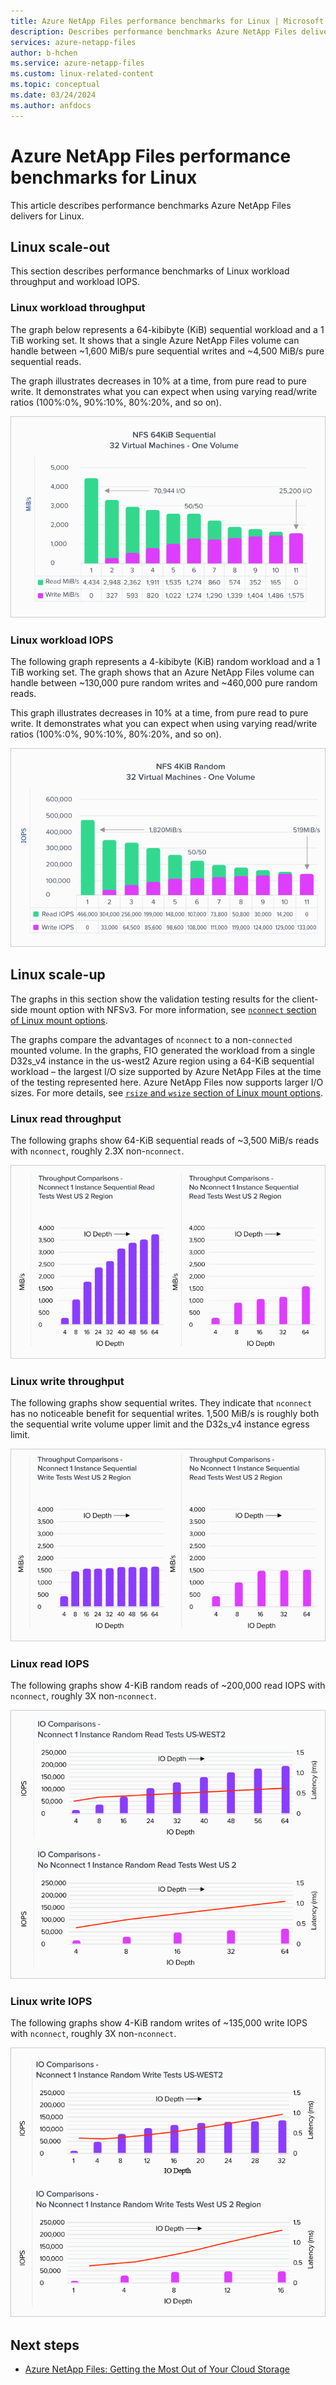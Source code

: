 ```yaml
---
title: Azure NetApp Files performance benchmarks for Linux | Microsoft Docs
description: Describes performance benchmarks Azure NetApp Files delivers for Linux.
services: azure-netapp-files
author: b-hchen
ms.service: azure-netapp-files
ms.custom: linux-related-content
ms.topic: conceptual
ms.date: 03/24/2024
ms.author: anfdocs
---
```

# Azure NetApp Files performance benchmarks for Linux

This article describes performance benchmarks Azure NetApp Files delivers for Linux.

## Linux scale-out

This section describes performance benchmarks of Linux workload throughput and workload IOPS.

### Linux workload throughput  

The graph below represents a 64-kibibyte (KiB) sequential workload and a 1 TiB working set. It shows that a single Azure NetApp Files volume can handle between ~1,600 MiB/s pure sequential writes and ~4,500 MiB/s pure sequential reads.  

The graph illustrates decreases in 10% at a time, from pure read to pure write. It demonstrates what you can expect when using varying read/write ratios (100%:0%, 90%:10%, 80%:20%, and so on).

![Linux workload throughput](./media/performance-benchmarks-linux/performance-benchmarks-linux-workload-throughput.png)  

### Linux workload IOPS  

The following graph represents a 4-kibibyte (KiB) random workload and a 1 TiB working set. The graph shows that an Azure NetApp Files volume can handle between ~130,000 pure random writes and ~460,000 pure random reads.  

This graph illustrates decreases in 10% at a time, from pure read to pure write. It demonstrates what you can expect when using varying read/write ratios (100%:0%, 90%:10%, 80%:20%, and so on).

![Linux workload IOPS](./media/performance-benchmarks-linux/performance-benchmarks-linux-workload-iops.png)  

## Linux scale-up  

The graphs in this section show the validation testing results for the client-side mount option with NFSv3. For more information, see [`nconnect` section of Linux mount options](performance-linux-mount-options.md#nconnect).

The graphs compare the advantages of `nconnect` to a non-`connected` mounted volume. In the graphs, FIO generated the workload from a single D32s_v4 instance in the us-west2 Azure region using a 64-KiB sequential workload – the largest I/O size supported by Azure NetApp Files at the time of the testing represented here. Azure NetApp Files now supports larger I/O sizes. For more details, see [`rsize` and `wsize` section of Linux mount options](performance-linux-mount-options.md#rsize-and-wsize).

### Linux read throughput  

The following graphs show 64-KiB sequential reads of ~3,500 MiB/s reads with `nconnect`, roughly 2.3X non-`nconnect`.

![Linux read throughput](./media/performance-benchmarks-linux/performance-benchmarks-linux-read-throughput.png)  

### Linux write throughput  

The following graphs show sequential writes. They indicate that `nconnect` has no noticeable benefit for sequential writes. 1,500 MiB/s is roughly both the sequential write volume upper limit and the D32s_v4 instance egress limit.

![Linux write throughput](./media/performance-benchmarks-linux/performance-benchmarks-linux-write-throughput.png)  

### Linux read IOPS  

The following graphs show 4-KiB random reads of ~200,000 read IOPS with `nconnect`, roughly 3X non-`nconnect`.

![Linux read IOPS](./media/performance-benchmarks-linux/performance-benchmarks-linux-read-iops.png)  

### Linux write IOPS  

The following graphs show 4-KiB random writes of ~135,000 write IOPS with `nconnect`, roughly 3X non-`nconnect`.

![Linux write IOPS](./media/performance-benchmarks-linux/performance-benchmarks-linux-write-iops.png)  

## Next steps

- [Azure NetApp Files: Getting the Most Out of Your Cloud Storage](https://cloud.netapp.com/hubfs/Resources/ANF%20PERFORMANCE%20TESTING%20IN%20TEMPLATE.pdf?hsCtaTracking=f2f560e9-9d13-4814-852d-cfc9bf736c6a%7C764e9d9c-9e6b-4549-97ec-af930247f22f)
